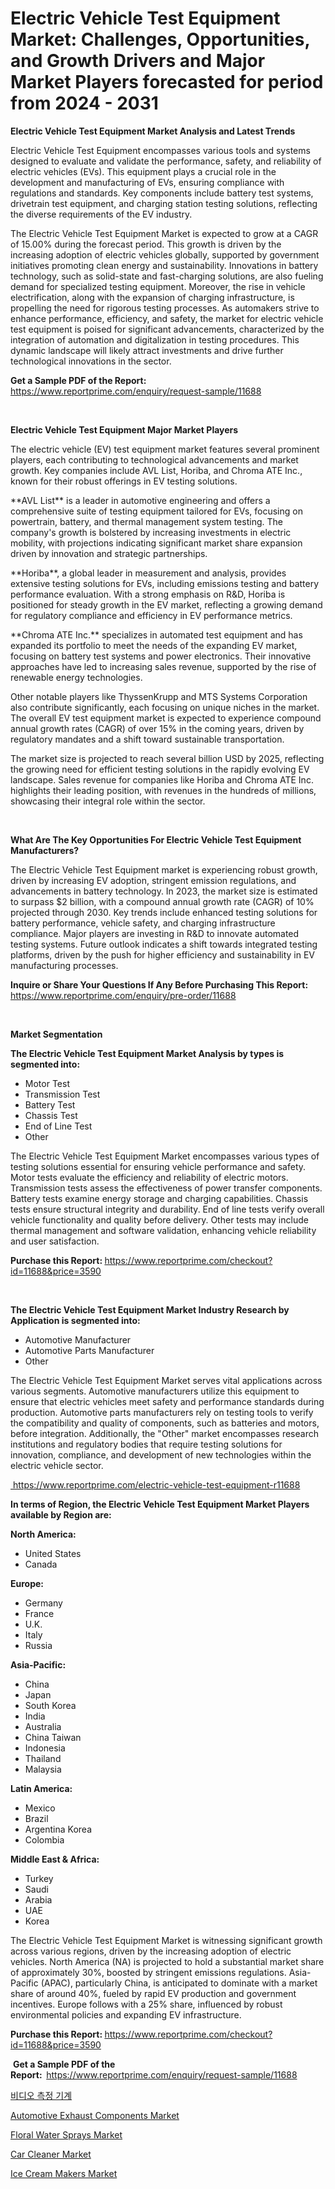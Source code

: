 <p><h1>Electric Vehicle Test Equipment Market: Challenges, Opportunities, and Growth Drivers and Major Market Players forecasted for period from 2024 - 2031</h1></p><p><strong>Electric Vehicle Test Equipment Market Analysis and Latest Trends</strong></p>
<p><p>Electric Vehicle Test Equipment encompasses various tools and systems designed to evaluate and validate the performance, safety, and reliability of electric vehicles (EVs). This equipment plays a crucial role in the development and manufacturing of EVs, ensuring compliance with regulations and standards. Key components include battery test systems, drivetrain test equipment, and charging station testing solutions, reflecting the diverse requirements of the EV industry.</p><p>The Electric Vehicle Test Equipment Market is expected to grow at a CAGR of 15.00% during the forecast period. This growth is driven by the increasing adoption of electric vehicles globally, supported by government initiatives promoting clean energy and sustainability. Innovations in battery technology, such as solid-state and fast-charging solutions, are also fueling demand for specialized testing equipment. Moreover, the rise in vehicle electrification, along with the expansion of charging infrastructure, is propelling the need for rigorous testing processes. As automakers strive to enhance performance, efficiency, and safety, the market for electric vehicle test equipment is poised for significant advancements, characterized by the integration of automation and digitalization in testing procedures. This dynamic landscape will likely attract investments and drive further technological innovations in the sector.</p></p>
<p><strong>Get a Sample PDF of the Report:&nbsp;</strong> <a href="https://www.reportprime.com/enquiry/request-sample/11688">https://www.reportprime.com/enquiry/request-sample/11688</a></p>
<p>&nbsp;</p>
<p><strong>Electric Vehicle Test Equipment Major Market Players</strong></p>
<p><p>The electric vehicle (EV) test equipment market features several prominent players, each contributing to technological advancements and market growth. Key companies include AVL List, Horiba, and Chroma ATE Inc., known for their robust offerings in EV testing solutions. </p><p>**AVL List** is a leader in automotive engineering and offers a comprehensive suite of testing equipment tailored for EVs, focusing on powertrain, battery, and thermal management system testing. The company's growth is bolstered by increasing investments in electric mobility, with projections indicating significant market share expansion driven by innovation and strategic partnerships. </p><p>**Horiba**, a global leader in measurement and analysis, provides extensive testing solutions for EVs, including emissions testing and battery performance evaluation. With a strong emphasis on R&D, Horiba is positioned for steady growth in the EV market, reflecting a growing demand for regulatory compliance and efficiency in EV performance metrics.</p><p>**Chroma ATE Inc.** specializes in automated test equipment and has expanded its portfolio to meet the needs of the expanding EV market, focusing on battery test systems and power electronics. Their innovative approaches have led to increasing sales revenue, supported by the rise of renewable energy technologies.</p><p>Other notable players like ThyssenKrupp and MTS Systems Corporation also contribute significantly, each focusing on unique niches in the market. The overall EV test equipment market is expected to experience compound annual growth rates (CAGR) of over 15% in the coming years, driven by regulatory mandates and a shift toward sustainable transportation.</p><p>The market size is projected to reach several billion USD by 2025, reflecting the growing need for efficient testing solutions in the rapidly evolving EV landscape. Sales revenue for companies like Horiba and Chroma ATE Inc. highlights their leading position, with revenues in the hundreds of millions, showcasing their integral role within the sector.</p></p>
<p>&nbsp;</p>
<p><strong>What Are The Key Opportunities For Electric Vehicle Test Equipment Manufacturers?</strong></p>
<p><p>The Electric Vehicle Test Equipment market is experiencing robust growth, driven by increasing EV adoption, stringent emission regulations, and advancements in battery technology. In 2023, the market size is estimated to surpass $2 billion, with a compound annual growth rate (CAGR) of 10% projected through 2030. Key trends include enhanced testing solutions for battery performance, vehicle safety, and charging infrastructure compliance. Major players are investing in R&D to innovate automated testing systems. Future outlook indicates a shift towards integrated testing platforms, driven by the push for higher efficiency and sustainability in EV manufacturing processes.</p></p>
<p><strong>Inquire or Share Your Questions If Any Before Purchasing This Report:</strong> <a href="https://www.reportprime.com/enquiry/pre-order/11688">https://www.reportprime.com/enquiry/pre-order/11688</a></p>
<p>&nbsp;</p>
<p><strong>Market Segmentation</strong></p>
<p><strong>The Electric Vehicle Test Equipment Market Analysis by types is segmented into:</strong></p>
<p><ul><li>Motor Test</li><li>Transmission Test</li><li>Battery Test</li><li>Chassis Test</li><li>End of Line Test</li><li>Other</li></ul></p>
<p><p>The Electric Vehicle Test Equipment Market encompasses various types of testing solutions essential for ensuring vehicle performance and safety. Motor tests evaluate the efficiency and reliability of electric motors. Transmission tests assess the effectiveness of power transfer components. Battery tests examine energy storage and charging capabilities. Chassis tests ensure structural integrity and durability. End of line tests verify overall vehicle functionality and quality before delivery. Other tests may include thermal management and software validation, enhancing vehicle reliability and user satisfaction.</p></p>
<p><strong>Purchase this Report:&nbsp;</strong><a href="https://www.reportprime.com/checkout?id=11688&price=3590">https://www.reportprime.com/checkout?id=11688&price=3590</a></p>
<p>&nbsp;</p>
<p><strong>The Electric Vehicle Test Equipment Market Industry Research by Application is segmented into:</strong></p>
<p><ul><li>Automotive Manufacturer</li><li>Automotive Parts Manufacturer</li><li>Other</li></ul></p>
<p><p>The Electric Vehicle Test Equipment Market serves vital applications across various segments. Automotive manufacturers utilize this equipment to ensure that electric vehicles meet safety and performance standards during production. Automotive parts manufacturers rely on testing tools to verify the compatibility and quality of components, such as batteries and motors, before integration. Additionally, the "Other" market encompasses research institutions and regulatory bodies that require testing solutions for innovation, compliance, and development of new technologies within the electric vehicle sector.</p></p>
<p><a href="https://www.reportprime.com/electric-vehicle-test-equipment-r11688">&nbsp;https://www.reportprime.com/electric-vehicle-test-equipment-r11688</a></p>
<p><strong>In terms of Region, the Electric Vehicle Test Equipment Market Players available by Region are:</strong></p>
<p>
    <p> <strong> North America: </strong>
        <ul>
            <li>United States</li>
            <li>Canada</li>
        </ul>
        </p> 
    <p> <strong> Europe: </strong>
        <ul>
            <li>Germany</li>
            <li>France</li>
            <li>U.K.</li>
            <li>Italy</li>
            <li>Russia</li>
        </ul>
        </p> 
    <p> <strong> Asia-Pacific: </strong>
        <ul>
            <li>China</li>
            <li>Japan</li>
            <li>South Korea</li>
            <li>India</li>
            <li>Australia</li>
            <li>China Taiwan</li>
            <li>Indonesia</li>
            <li>Thailand</li>
            <li>Malaysia</li>
        </ul>
        </p> 
    <p> <strong> Latin America: </strong>
        <ul>
            <li>Mexico</li>
            <li>Brazil</li>
            <li>Argentina Korea</li>
            <li>Colombia</li>
        </ul>
        </p> 
    <p> <strong> Middle East & Africa: </strong>
        <ul>
            <li>Turkey</li>
            <li>Saudi</li>
            <li>Arabia</li>
            <li>UAE</li>
            <li>Korea</li>
        </ul>
    </p>
    </p>
<p><p>The Electric Vehicle Test Equipment Market is witnessing significant growth across various regions, driven by the increasing adoption of electric vehicles. North America (NA) is projected to hold a substantial market share of approximately 30%, boosted by stringent emissions regulations. Asia-Pacific (APAC), particularly China, is anticipated to dominate with a market share of around 40%, fueled by rapid EV production and government incentives. Europe follows with a 25% share, influenced by robust environmental policies and expanding EV infrastructure.</p></p>
<p><strong>Purchase this Report: </strong><a href="https://www.reportprime.com/checkout?id=11688&price=3590">https://www.reportprime.com/checkout?id=11688&price=3590</a></p>
<p>&nbsp;<strong>Get a Sample PDF of the Report:&nbsp;&nbsp;</strong><a href="https://www.reportprime.com/enquiry/request-sample/11688">https://www.reportprime.com/enquiry/request-sample/11688</a></p>
<p><strong></strong></p>
<p><p><a href="https://medium.com/@gabrielblanda5656/%EB%B9%84%EB%94%94%EC%98%A4-%EC%B8%A1%EC%A0%95%EA%B8%B0%EA%B3%84-%EC%82%B0%EC%97%85-%EB%B6%80%EB%AC%B8-%EC%8B%9C%EC%9E%A5-%EB%8F%99%ED%96%A5-%EB%B0%8F-%EB%AF%B8%EB%9E%98-%EC%8B%9C%EB%82%98%EB%A6%AC%EC%98%A4-2024-2031-29c1aa221435">비디오 측정 기계</a></p><p><a href="https://github.com/CliffMedina6/Market-Research-Report-List-6/blob/main/automotive-exhaust-components-market.md">Automotive Exhaust Components Market</a></p><p><a href="https://issuu.com/reportprime-2/docs/floral-water-sprays-market-size-203_4f711df7d91abc">Floral Water Sprays Market</a></p><p><a href="https://medium.com/@ornellwebster/car-cleaner-market-strategic-insights-product-evolution-and-market-segmentation-in-the-car-cleaner-8df2421de05c">Car Cleaner Market</a></p><p><a href="https://medium.com/@ornellwebster/ice-cream-makers-market-global-market-share-and-ranking-overall-sales-and-demand-forecast-2024-4a7c05f64f58">Ice Cream Makers Market</a></p></p>